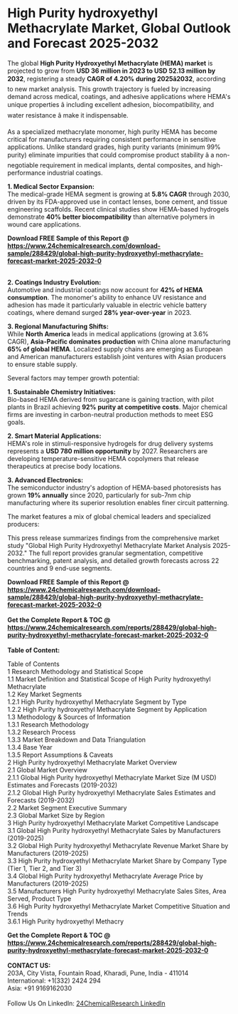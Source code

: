 <h1>High Purity hydroxyethyl Methacrylate Market, Global Outlook and Forecast 2025-2032</h1><p>The global <strong>High Purity Hydroxyethyl Methacrylate (HEMA) market</strong> is projected to grow from <strong>USD 36 million in 2023 to USD 52.13 million by 2032</strong>, registering a steady <strong>CAGR of 4.20% during 2025â2032</strong>, according to new market analysis. This growth trajectory is fueled by increasing demand across medical, coatings, and adhesive applications where HEMA's unique properties â including excellent adhesion, biocompatibility, and water resistance â make it indispensable.</p><p>As a specialized methacrylate monomer, high purity HEMA has become critical for manufacturers requiring consistent performance in sensitive applications. Unlike standard grades, high purity variants (minimum 99% purity) eliminate impurities that could compromise product stability â a non-negotiable requirement in medical implants, dental composites, and high-performance industrial coatings.</p><p><strong>1. Medical Sector Expansion:</strong><br>
The medical-grade HEMA segment is growing at <strong>5.8% CAGR</strong> through 2030, driven by its FDA-approved use in contact lenses, bone cement, and tissue engineering scaffolds. Recent clinical studies show HEMA-based hydrogels demonstrate <strong>40% better biocompatibility</strong> than alternative polymers in wound care applications.</p><div><b>Download FREE Sample of this Report @ 
            <a href="https://www.24chemicalresearch.com/download-sample/288429/global-high-purity-hydroxyethyl-methacrylate-forecast-market-2025-2032-0">
            https://www.24chemicalresearch.com/download-sample/288429/global-high-purity-hydroxyethyl-methacrylate-forecast-market-2025-2032-0</a></b></div><br><p><strong>2. Coatings Industry Evolution:</strong><br>
Automotive and industrial coatings now account for <strong>42% of HEMA consumption</strong>. The monomer's ability to enhance UV resistance and adhesion has made it particularly valuable in electric vehicle battery coatings, where demand surged <strong>28% year-over-year</strong> in 2023.</p><p><strong>3. Regional Manufacturing Shifts:</strong><br>
While <strong>North America</strong> leads in medical applications (growing at 3.6% CAGR), <strong>Asia-Pacific dominates production</strong> with China alone manufacturing <strong>65% of global HEMA</strong>. Localized supply chains are emerging as European and American manufacturers establish joint ventures with Asian producers to ensure stable supply.</p><p>Several factors may temper growth potential:</p><p><strong>1. Sustainable Chemistry Initiatives:</strong><br>
Bio-based HEMA derived from sugarcane is gaining traction, with pilot plants in Brazil achieving <strong>92% purity at competitive costs</strong>. Major chemical firms are investing in carbon-neutral production methods to meet ESG goals.</p><p><strong>2. Smart Material Applications:</strong><br>
HEMA's role in stimuli-responsive hydrogels for drug delivery systems represents a <strong>USD 780 million opportunity</strong> by 2027. Researchers are developing temperature-sensitive HEMA copolymers that release therapeutics at precise body locations.</p><p><strong>3. Advanced Electronics:</strong><br>
The semiconductor industry's adoption of HEMA-based photoresists has grown <strong>19% annually</strong> since 2020, particularly for sub-7nm chip manufacturing where its superior resolution enables finer circuit patterning.</p><p>The market features a mix of global chemical leaders and specialized producers:</p><p>This press release summarizes findings from the comprehensive market study "Global High Purity Hydroxyethyl Methacrylate Market Analysis 2025-2032." The full report provides granular segmentation, competitive benchmarking, patent analysis, and detailed growth forecasts across 22 countries and 9 end-use segments.</p><div><b>Download FREE Sample of this Report @ 
            <a href="https://www.24chemicalresearch.com/download-sample/288429/global-high-purity-hydroxyethyl-methacrylate-forecast-market-2025-2032-0">
            https://www.24chemicalresearch.com/download-sample/288429/global-high-purity-hydroxyethyl-methacrylate-forecast-market-2025-2032-0</a></b></div><br><div><b>Get the Complete Report & TOC @ 
            <a href="https://www.24chemicalresearch.com/reports/288429/global-high-purity-hydroxyethyl-methacrylate-forecast-market-2025-2032-0">
            https://www.24chemicalresearch.com/reports/288429/global-high-purity-hydroxyethyl-methacrylate-forecast-market-2025-2032-0</a></b></div><br>
            <b>Table of Content:</b><p>Table of Contents<br />
1 Research Methodology and Statistical Scope<br />
1.1 Market Definition and Statistical Scope of High Purity hydroxyethyl Methacrylate<br />
1.2 Key Market Segments<br />
1.2.1 High Purity hydroxyethyl Methacrylate Segment by Type<br />
1.2.2 High Purity hydroxyethyl Methacrylate Segment by Application<br />
1.3 Methodology & Sources of Information<br />
1.3.1 Research Methodology<br />
1.3.2 Research Process<br />
1.3.3 Market Breakdown and Data Triangulation<br />
1.3.4 Base Year<br />
1.3.5 Report Assumptions & Caveats<br />
2 High Purity hydroxyethyl Methacrylate Market Overview<br />
2.1 Global Market Overview<br />
2.1.1 Global High Purity hydroxyethyl Methacrylate Market Size (M USD) Estimates and Forecasts (2019-2032)<br />
2.1.2 Global High Purity hydroxyethyl Methacrylate Sales Estimates and Forecasts (2019-2032)<br />
2.2 Market Segment Executive Summary<br />
2.3 Global Market Size by Region<br />
3 High Purity hydroxyethyl Methacrylate Market Competitive Landscape<br />
3.1 Global High Purity hydroxyethyl Methacrylate Sales by Manufacturers (2019-2025)<br />
3.2 Global High Purity hydroxyethyl Methacrylate Revenue Market Share by Manufacturers (2019-2025)<br />
3.3 High Purity hydroxyethyl Methacrylate Market Share by Company Type (Tier 1, Tier 2, and Tier 3)<br />
3.4 Global High Purity hydroxyethyl Methacrylate Average Price by Manufacturers (2019-2025)<br />
3.5 Manufacturers High Purity hydroxyethyl Methacrylate Sales Sites, Area Served, Product Type<br />
3.6 High Purity hydroxyethyl Methacrylate Market Competitive Situation and Trends<br />
3.6.1 High Purity hydroxyethyl Methacry</p><div><b>Get the Complete Report & TOC @ 
            <a href="https://www.24chemicalresearch.com/reports/288429/global-high-purity-hydroxyethyl-methacrylate-forecast-market-2025-2032-0">
            https://www.24chemicalresearch.com/reports/288429/global-high-purity-hydroxyethyl-methacrylate-forecast-market-2025-2032-0</a></b></div><br><b>CONTACT US:</b><br>
            203A, City Vista, Fountain Road, Kharadi, Pune, India - 411014<br>
            International: +1(332) 2424 294<br>
            Asia: +91 9169162030 <br><br>
            Follow Us On LinkedIn: <a href="https://www.linkedin.com/company/24chemicalresearch/">24ChemicalResearch LinkedIn</a>